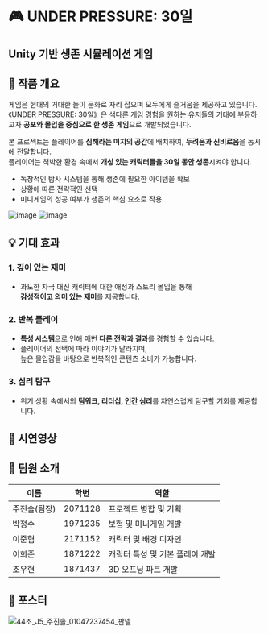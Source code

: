 # 🎮 UNDER PRESSURE: 30일  
## Unity 기반 생존 시뮬레이션 게임

## 📖 작품 개요

게임은 현대의 거대한 놀이 문화로 자리 잡으며 모두에게 즐거움을 제공하고 있습니다.  
《UNDER PRESSURE: 30일》은 색다른 게임 경험을 원하는 유저들의 기대에 부응하고자 **공포와 몰입을 중심으로 한 생존 게임**으로 개발되었습니다.

본 프로젝트는 플레이어를 **심해라는 미지의 공간**에 배치하여, **두려움과 신비로움**을 동시에 전달합니다.  
플레이어는 척박한 환경 속에서 **개성 있는 캐릭터들을 30일 동안 생존**시켜야 합니다.

- 독창적인 탐사 시스템을 통해 생존에 필요한 아이템을 확보  
- 상황에 따른 전략적인 선택  
- 미니게임의 성공 여부가 생존의 핵심 요소로 작용

![image](https://github.com/user-attachments/assets/e1afbfa5-a55c-412f-a366-0c69e848f427)
![image](https://github.com/user-attachments/assets/6a7931f1-13d1-4f7a-bb4e-d55944039954)


## 💡 기대 효과

### 1. 깊이 있는 재미
- 과도한 자극 대신 캐릭터에 대한 애정과 스토리 몰입을 통해  
  **감성적이고 의미 있는 재미**를 제공합니다.

### 2. 반복 플레이
- **특성 시스템**으로 인해 매번 **다른 전략과 결과**를 경험할 수 있습니다.  
- 플레이어의 선택에 따라 이야기가 달라지며,  
  높은 몰입감을 바탕으로 반복적인 콘텐츠 소비가 가능합니다.

### 3. 심리 탐구
- 위기 상황 속에서의 **팀워크, 리더십, 인간 심리**를 자연스럽게 탐구할 기회를 제공합니다.


## 🎥 시연영상


## 👥 팀원 소개

|  이름  |  학번  |  역할  |
|-------|-------|-------|
| 주진솔(팀장) | 2071128 | 프로젝트 병합 및 기획 |
| 박정수 | 1971235 | 보험 및 미니게임 개발 |
| 이준협 | 2171152 | 캐릭터 및 배경 디자인 |
| 이희준 | 1871222 | 캐릭터 특성 및 기본 플레이 개발 |
| 조우현 | 1871437 | 3D 오프닝 파트 개발 |


## 📃 포스터

![44조_J5_주진솔_01047237454_판넬](https://github.com/user-attachments/assets/2e366b28-9659-4e34-8349-36f85e79090b)

